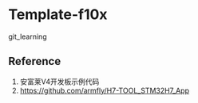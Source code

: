 # Template-f10x

git_learning 

## Reference
1. 安富莱V4开发板示例代码
2. https://github.com/armfly/H7-TOOL_STM32H7_App